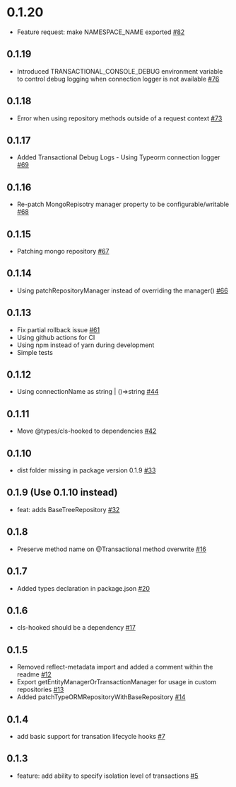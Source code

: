 # 0.1.20
* Feature request: make NAMESPACE_NAME exported [#82](https://github.com/odavid/typeorm-transactional-cls-hooked/issues/82)

## 0.1.19
* Introduced TRANSACTIONAL_CONSOLE_DEBUG environment variable to control debug logging when connection logger is not available [#76](https://github.com/odavid/typeorm-transactional-cls-hooked/pull/76)

## 0.1.18
* Error when using repository methods outside of a request context [#73](https://github.com/odavid/typeorm-transactional-cls-hooked/issues/73)

## 0.1.17
* Added Transactional Debug Logs - Using Typeorm connection logger [#69](https://github.com/odavid/typeorm-transactional-cls-hooked/pull/69)

## 0.1.16
* Re-patch MongoRepisotry manager property to be configurable/writable [#68](https://github.com/odavid/typeorm-transactional-cls-hooked/pull/68)

## 0.1.15
* Patching mongo repository [#67](https://github.com/odavid/typeorm-transactional-cls-hooked/pull/67)

## 0.1.14
* Using patchRepositoryManager instead of overriding the manager() [#66](https://github.com/odavid/typeorm-transactional-cls-hooked/pull/66)


## 0.1.13
* Fix partial rollback issue [#61](https://github.com/odavid/typeorm-transactional-cls-hooked/pull/61)
* Using github actions for CI
* Using npm instead of yarn during development
* Simple tests

## 0.1.12
* Using connectionName as string | ()=>string [#44](https://github.com/odavid/typeorm-transactional-cls-hooked/issues/44)

## 0.1.11
* Move @types/cls-hooked to dependencies [#42](https://github.com/odavid/typeorm-transactional-cls-hooked/issues/42)

## 0.1.10
* dist folder missing in package version 0.1.9 [#33](https://github.com/odavid/typeorm-transactional-cls-hooked/issues/33)

## 0.1.9 (Use 0.1.10 instead)
* feat: adds BaseTreeRepository [#32](https://github.com/odavid/typeorm-transactional-cls-hooked/pull/32)

## 0.1.8
* Preserve method name on @Transactional method overwrite [#16](https://github.com/odavid/typeorm-transactional-cls-hooked/pull/16)

## 0.1.7
* Added types declaration in package.json [#20](https://github.com/odavid/typeorm-transactional-cls-hooked/pull/20)

## 0.1.6
* cls-hooked should be a dependency [#17](https://github.com/odavid/typeorm-transactional-cls-hooked/issues/17)

## 0.1.5
* Removed reflect-metadata import and added a comment within the readme [#12](https://github.com/odavid/typeorm-transactional-cls-hooked/pull/12)
* Export getEntityManagerOrTransactionManager for usage in custom repositories [#13](https://github.com/odavid/typeorm-transactional-cls-hooked/pull/13)
* Added patchTypeORMRepositoryWithBaseRepository [#14](https://github.com/odavid/typeorm-transactional-cls-hooked/pull/14)


## 0.1.4
* add basic support for transation lifecycle hooks [#7](https://github.com/odavid/typeorm-transactional-cls-hooked/pull/7)

## 0.1.3
* feature: add ability to specify isolation level of transactions [#5](https://github.com/odavid/typeorm-transactional-cls-hooked/pull/5)


